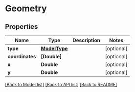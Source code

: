 # Geometry

## Properties
Name | Type | Description | Notes
------------ | ------------- | ------------- | -------------
**type** | [**ModelType**](ModelType.md) |  | [optional] 
**coordinates** | **[Double]** |  | [optional] 
**x** | **Double** |  | [optional] 
**y** | **Double** |  | [optional] 

[[Back to Model list]](../README.md#documentation-for-models) [[Back to API list]](../README.md#documentation-for-api-endpoints) [[Back to README]](../README.md)


